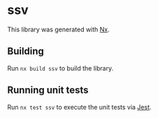 # ssv

This library was generated with [Nx](https://nx.dev).

## Building

Run `nx build ssv` to build the library.

## Running unit tests

Run `nx test ssv` to execute the unit tests via [Jest](https://jestjs.io).
